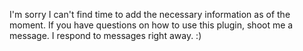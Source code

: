 I'm sorry I can't find time to add the necessary information as of the moment. If you have questions on how to use this plugin, shoot me a message. I respond to messages right away. :)
